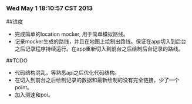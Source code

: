 ### Wed May  1 18:10:57 CST 2013

##进度 

- 完成简单的location mocker, 用于简单模拟路线。
- 记录mocker生成的路线，并且在地图上绘制出路线。保证在app切入到后台之后记录程序持续运行。在app重新切入到前台之后绘制后台记录的路线。

##TODO

- 代码结构混乱，等熟悉api之后优化代码结构。
- 在切入到前台之后绘制记录的数据和最新绘制的没有完全链接，少了一个point。
- 加入测速和poi。

